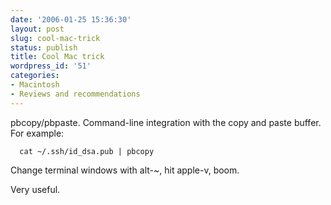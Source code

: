 ```yaml
---
date: '2006-01-25 15:36:30'
layout: post
slug: cool-mac-trick
status: publish
title: Cool Mac trick
wordpress_id: '51'
categories:
- Macintosh
- Reviews and recommendations
---
```



pbcopy/pbpaste. Command-line integration with the copy and paste buffer. For example:

    
    
      cat ~/.ssh/id_dsa.pub | pbcopy
    


Change terminal windows with alt-~, hit apple-v, boom.

Very useful.

